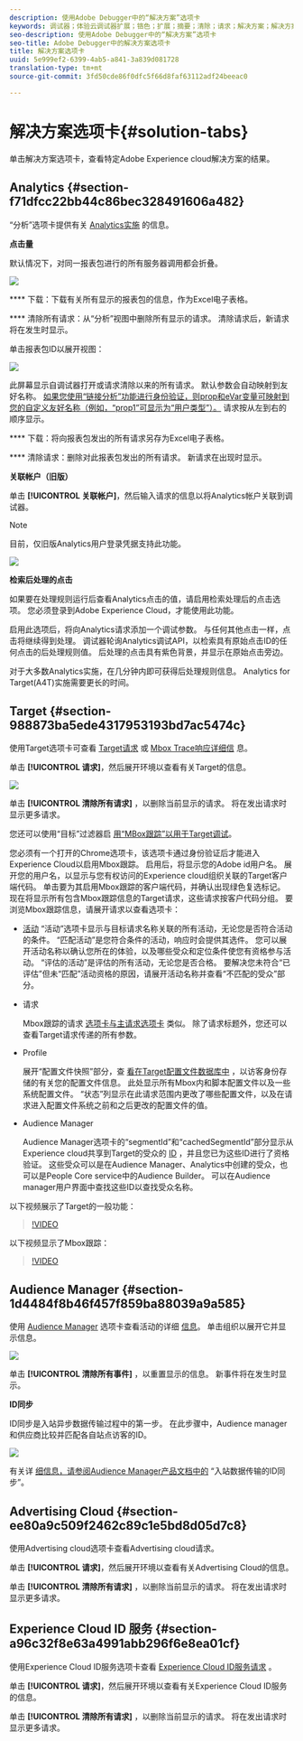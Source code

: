 ```yaml
---
description: 使用Adobe Debugger中的“解决方案”选项卡
keywords: 调试器；体验云调试器扩展；铬色；扩展；摘要；清除；请求；解决方案；解决方案；信息；分析；目标；受众管理器；媒体优化器；amo;id服务
seo-description: 使用Adobe Debugger中的“解决方案”选项卡
seo-title: Adobe Debugger中的解决方案选项卡
title: 解决方案选项卡
uuid: 5e999ef2-6399-4ab5-a841-3a839d081728
translation-type: tm+mt
source-git-commit: 3fd50cde86f0dfc5f66d8faf63112adf24beeac0

---
```



# 解决方案选项卡{#solution-tabs}

单击解决方案选项卡，查看特定Adobe Experience cloud解决方案的结果。

## Analytics {#section-f71dfcc22bb44c86bec328491606a482}

“分析”选项卡提供有关 [Analytics实施](https://experiencecloud.adobe.com/resources/help/en_US/reference/) 的信息。

**点击量**

默认情况下，对同一报表包进行的所有服务器调用都会折叠。

![](assets/analytics-hits.jpg)

**** 下载：下载有关所有显示的报表包的信息，作为Excel电子表格。

**** 清除所有请求：从“分析”视图中删除所有显示的请求。 清除请求后，新请求将在发生时显示。

单击报表包ID以展开视图：

![](assets/analytics-hits-expand.jpg)

此屏幕显示自调试器打开或请求清除以来的所有请求。 默认参数会自动映射到友好名称。 [如果您使用“链接分析”功能进行身份验证，则prop和eVar变量可映射到您的自定义友好名称（例如，“prop1”可显示为“用户类型”）。](https://experiencecloud.adobe.com/resources/help/en_US/sc/implement/props_eVars.html) 请求按从左到右的顺序显示。

**** 下载：将向报表包发出的所有请求另存为Excel电子表格。

**** 清除请求：删除对此报表包发出的所有请求。 新请求在出现时显示。

**关联帐户（旧版）**

单击 **[!UICONTROL 关联帐户]**，然后输入请求的信息以将Analytics帐户关联到调试器。

>[!NOTE]
>
>目前，仅旧版Analytics用户登录凭据支持此功能。

![](assets/analytics-link-account.jpg)

**检索后处理的点击**

如果要在处理规则运行后查看Analytics点击的值，请启用检索处理后的点击选项。 您必须登录到Adobe Experience Cloud，才能使用此功能。

启用此选项后，将向Analytics请求添加一个调试参数。 与任何其他点击一样，点击将继续得到处理。 调试器轮询Analytics调试API，以检索具有原始点击ID的任何点击的后处理规则值。 后处理的点击具有紫色背景，并显示在原始点击旁边。

对于大多数Analytics实施，在几分钟内即可获得后处理规则信息。 Analytics for Target(A4T)实施需要更长的时间。

## Target {#section-988873ba5ede4317953193bd7ac5474c}

使用Target选项卡可查看 [Target请求](https://docs.adobe.com/content/help/en/target/using/target-home.html) 或 [Mbox Trace响应详细信](https://docs.adobe.com/content/help/en/target/using/activities/troubleshoot-activities/content-trouble.html) 息。

单击 **[!UICONTROL 请求]**，然后展开环境以查看有关Target的信息。

![](assets/target-requests.jpg)

单击 **[!UICONTROL 清除所有请求]** ，以删除当前显示的请求。 将在发出请求时显示更多请求。

您还可以使用“目标”过滤器启 [用“MBox跟踪”以用于Target调试](https://docs.adobe.com/content/help/en/target/using/activities/troubleshoot-activities/content-trouble.html)。

您必须有一个打开的Chrome选项卡，该选项卡通过身份验证后才能进入Experience Cloud以启用Mbox跟踪。 启用后，将显示您的Adobe id用户名。 展开您的用户名，以显示与您有权访问的Experience cloud组织关联的Target客户端代码。 单击要为其启用Mbox跟踪的客户端代码，并确认出现绿色复选标记。 现在将显示所有包含Mbox跟踪信息的Target请求，这些请求按客户代码分组。 要浏览Mbox跟踪信息，请展开请求以查看选项卡：

* [活动](https://docs.adobe.com/content/help/en/target/using/activities/activities.html) “活动”选项卡显示与目标请求名称关联的所有活动，无论您是否符合活动的条件。 “匹配活动”是您符合条件的活动，响应时会提供其选件。 您可以展开活动名称以确认您所在的体验，以及哪些受众和定位条件使您有资格参与活动。 “评估的活动”是评估的所有活动，无论您是否合格。 要解决您未符合“已评估”但未“匹配”活动资格的原因，请展开活动名称并查看“不匹配的受众”部分。

* 请求

   Mbox跟踪的请求 [选项卡与主请求选项卡](https://docs.adobe.com/content/help/en/target/using/activities/troubleshoot-activities/content-trouble.html) 类似。 除了请求标题外，您还可以查看Target请求传递的所有参数。
* Profile

   展开“配置文件快照”部分，查 [看在Target配置文件数据库中](https://docs.adobe.com/content/help/en/target/using/audiences/visitor-profiles/variables-profiles-parameters-methods.html) ，以访客身份存储的有关您的配置文件信息。 此处显示所有Mbox内和脚本配置文件以及一些系统配置文件。 “状态”列显示在此请求范围内更改了哪些配置文件，以及在请求进入配置文件系统之前和之后更改的配置文件的值。
* Audience Manager

   Audience Manager选项卡的“segmentId”和“cachedSegmentId”部分显示从Experience cloud共享到Target的受众的 [ID](https://docs.adobe.com/content/help/en/target/using/audiences/target.html) ，并且您已为这些ID进行了资格验证。 这些受众可以是在Audience Manager、Analytics中创建的受众，也可以是People Core service中的Audience Builder。 可以在Audience manager用户界面中查找这些ID以查找受众名称。

以下视频展示了Target的一般功能：

>[!VIDEO](https://video.tv.adobe.com/v/23115t2/?captions=chi_hans)

以下视频显示了Mbox跟踪：

>[!VIDEO](https://video.tv.adobe.com/v/23113t2/?captions=chi_hans)

## Audience Manager {#section-1d4484f8b46f457f859ba88039a9a585}

使用 [Audience Manager](https://experiencecloud.adobe.com/resources/help/en_US/aam/) 选项卡查看活动的详细 [信息](https://experiencecloud.adobe.com/resources/help/en_US/aam/dcs-event-calls.html)。 单击组织以展开它并显示信息。

![](assets/audience-manager.jpg)

单击 **[!UICONTROL 清除所有事件]** ，以重置显示的信息。 新事件将在发生时显示。

**ID同步**

ID同步是入站异步数据传输过程中的第一步。 在此步骤中，Audience manager和供应商比较并匹配各自站点访客的ID。

![](assets/aam-idsync.jpg)

有关详 [细信息，请参阅Audience Manager产品文档中的](https://experiencecloud.adobe.com/resources/help/en_US/aam/c_id_sync_in.html) “入站数据传输的ID同步”。

## Advertising Cloud {#section-ee80a9c509f2462c89c1e5bd8d05d7c8}

使用Advertising cloud选项卡查看Advertising cloud请求。

单击 **[!UICONTROL 请求]**，然后展开环境以查看有关Advertising Cloud的信息。

单击 **[!UICONTROL 清除所有请求]** ，以删除当前显示的请求。 将在发出请求时显示更多请求。

## Experience Cloud ID 服务 {#section-a96c32f8e63a4991abb296f6e8ea01cf}

使用Experience Cloud ID服务选项卡查看 [Experience Cloud ID服务请求](https://experiencecloud.adobe.com/resources/help/en_US/mcvid/) 。

单击 **[!UICONTROL 请求]**，然后展开环境以查看有关Experience Cloud ID服务的信息。

单击 **[!UICONTROL 清除所有请求]** ，以删除当前显示的请求。 将在发出请求时显示更多请求。
